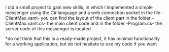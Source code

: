I did a small project to gain new skills, in which I implemented a simple messenger using the C# language and a web connection socket
in the file -ClientMax.xaml- you can find the layout of the client part
in the folder -ClientMax.xaml.cs- the main client code
and in the folder -Program.cs- the server code of this messenger is located

*do not think that this is a ready-made project, it has minimal functionality for a working application, but do not hesitate to use my code if you want
